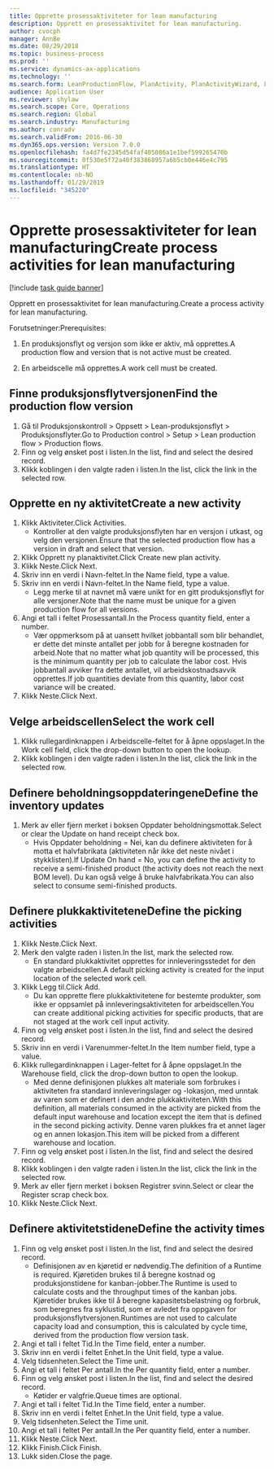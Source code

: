 ```yaml
---
title: Opprette prosessaktiviteter for lean manufacturing
description: Opprett en prosessaktivitet for lean manufacturing.
author: cvocph
manager: AnnBe
ms.date: 08/29/2018
ms.topic: business-process
ms.prod: ''
ms.service: dynamics-ax-applications
ms.technology: ''
ms.search.form: LeanProductionFlow, PlanActivity, PlanActivityWizard, LeanWorkCellLookup, InventLocationIdLookup
audience: Application User
ms.reviewer: shylaw
ms.search.scope: Core, Operations
ms.search.region: Global
ms.search.industry: Manufacturing
ms.author: conradv
ms.search.validFrom: 2016-06-30
ms.dyn365.ops.version: Version 7.0.0
ms.openlocfilehash: fa4d7fe2345d54faf405086a1e1bef599265470b
ms.sourcegitcommit: 0f530e5f72a40f383868957a6b5cb0e446e4c795
ms.translationtype: HT
ms.contentlocale: nb-NO
ms.lasthandoff: 01/29/2019
ms.locfileid: "345220"
---
```

# <a name="create-process-activities-for-lean-manufacturing"></a><span data-ttu-id="29113-103">Opprette prosessaktiviteter for lean manufacturing</span><span class="sxs-lookup"><span data-stu-id="29113-103">Create process activities for lean manufacturing</span></span>

[!include [task guide banner](../../includes/task-guide-banner.md)]

<span data-ttu-id="29113-104">Opprett en prosessaktivitet for lean manufacturing.</span><span class="sxs-lookup"><span data-stu-id="29113-104">Create a process activity for lean manufacturing.</span></span> 

<span data-ttu-id="29113-105">Forutsetninger:</span><span class="sxs-lookup"><span data-stu-id="29113-105">Prerequisites:</span></span> 

1. <span data-ttu-id="29113-106">En produksjonsflyt og versjon som ikke er aktiv, må opprettes.</span><span class="sxs-lookup"><span data-stu-id="29113-106">A production flow and version that is not active must be created.</span></span>

2. <span data-ttu-id="29113-107">En arbeidscelle må opprettes.</span><span class="sxs-lookup"><span data-stu-id="29113-107">A work cell must be created.</span></span>


## <a name="find-the-production-flow-version"></a><span data-ttu-id="29113-108">Finne produksjonsflytversjonen</span><span class="sxs-lookup"><span data-stu-id="29113-108">Find the production flow version</span></span>
1. <span data-ttu-id="29113-109">Gå til Produksjonskontroll > Oppsett > Lean-produksjonsflyt > Produksjonsflyter.</span><span class="sxs-lookup"><span data-stu-id="29113-109">Go to Production control > Setup > Lean production flow > Production flows.</span></span>
2. <span data-ttu-id="29113-110">Finn og velg ønsket post i listen.</span><span class="sxs-lookup"><span data-stu-id="29113-110">In the list, find and select the desired record.</span></span>
3. <span data-ttu-id="29113-111">Klikk koblingen i den valgte raden i listen.</span><span class="sxs-lookup"><span data-stu-id="29113-111">In the list, click the link in the selected row.</span></span>

## <a name="create-a-new-activity"></a><span data-ttu-id="29113-112">Opprette en ny aktivitet</span><span class="sxs-lookup"><span data-stu-id="29113-112">Create a new activity</span></span>
1. <span data-ttu-id="29113-113">Klikk Aktiviteter.</span><span class="sxs-lookup"><span data-stu-id="29113-113">Click Activities.</span></span>
    * <span data-ttu-id="29113-114">Kontroller at den valgte produksjonsflyten har en versjon i utkast, og velg den versjonen.</span><span class="sxs-lookup"><span data-stu-id="29113-114">Ensure that the selected production flow has a version in draft and select that version.</span></span>  
2. <span data-ttu-id="29113-115">Klikk Opprett ny planaktivitet.</span><span class="sxs-lookup"><span data-stu-id="29113-115">Click Create new plan activity.</span></span>
3. <span data-ttu-id="29113-116">Klikk Neste.</span><span class="sxs-lookup"><span data-stu-id="29113-116">Click Next.</span></span>
4. <span data-ttu-id="29113-117">Skriv inn en verdi i Navn-feltet.</span><span class="sxs-lookup"><span data-stu-id="29113-117">In the Name field, type a value.</span></span>
5. <span data-ttu-id="29113-118">Skriv inn en verdi i Navn-feltet.</span><span class="sxs-lookup"><span data-stu-id="29113-118">In the Name field, type a value.</span></span>
    * <span data-ttu-id="29113-119">Legg merke til at navnet må være unikt for en gitt produksjonsflyt for alle versjoner.</span><span class="sxs-lookup"><span data-stu-id="29113-119">Note that the name must be unique for a given production flow for all versions.</span></span>  
6. <span data-ttu-id="29113-120">Angi et tall i feltet Prosessantall.</span><span class="sxs-lookup"><span data-stu-id="29113-120">In the Process quantity field, enter a number.</span></span>
    * <span data-ttu-id="29113-121">Vær oppmerksom på at uansett hvilket jobbantall som blir behandlet, er dette det minste antallet per jobb for å beregne kostnaden for arbeid.</span><span class="sxs-lookup"><span data-stu-id="29113-121">Note that no matter what job quantity will be processed, this is the minimum quantity per job to calculate the labor cost.</span></span> <span data-ttu-id="29113-122">Hvis jobbantall avviker fra dette antallet, vil arbeidskostnadsavvik opprettes.</span><span class="sxs-lookup"><span data-stu-id="29113-122">If job quantities deviate from this quantity, labor cost variance will be created.</span></span>  
7. <span data-ttu-id="29113-123">Klikk Neste.</span><span class="sxs-lookup"><span data-stu-id="29113-123">Click Next.</span></span>

## <a name="select-the-work-cell"></a><span data-ttu-id="29113-124">Velge arbeidscellen</span><span class="sxs-lookup"><span data-stu-id="29113-124">Select the work cell</span></span>
1. <span data-ttu-id="29113-125">Klikk rullegardinknappen i Arbeidscelle-feltet for å åpne oppslaget.</span><span class="sxs-lookup"><span data-stu-id="29113-125">In the Work cell field, click the drop-down button to open the lookup.</span></span>
2. <span data-ttu-id="29113-126">Klikk koblingen i den valgte raden i listen.</span><span class="sxs-lookup"><span data-stu-id="29113-126">In the list, click the link in the selected row.</span></span>

## <a name="define-the-inventory-updates"></a><span data-ttu-id="29113-127">Definere beholdningsoppdateringene</span><span class="sxs-lookup"><span data-stu-id="29113-127">Define the inventory updates</span></span>
1. <span data-ttu-id="29113-128">Merk av eller fjern merket i boksen Oppdater beholdningsmottak.</span><span class="sxs-lookup"><span data-stu-id="29113-128">Select or clear the Update on hand receipt check box.</span></span>
    * <span data-ttu-id="29113-129">Hvis Oppdater beholdning = Nei, kan du definere aktiviteten for å motta et halvfabrikata (aktiviteten når ikke det neste nivået i stykklisten).</span><span class="sxs-lookup"><span data-stu-id="29113-129">If Update On hand = No, you can define the activity to receive a semi-finished product (the activity does not reach the next BOM level).</span></span>    <span data-ttu-id="29113-130">Du kan også velge å bruke halvfabrikata.</span><span class="sxs-lookup"><span data-stu-id="29113-130">You can also select to consume semi-finished products.</span></span>  

## <a name="define-the-picking-activities"></a><span data-ttu-id="29113-131">Definere plukkaktivitetene</span><span class="sxs-lookup"><span data-stu-id="29113-131">Define the picking activities</span></span>
1. <span data-ttu-id="29113-132">Klikk Neste.</span><span class="sxs-lookup"><span data-stu-id="29113-132">Click Next.</span></span>
2. <span data-ttu-id="29113-133">Merk den valgte raden i listen.</span><span class="sxs-lookup"><span data-stu-id="29113-133">In the list, mark the selected row.</span></span>
    * <span data-ttu-id="29113-134">En standard plukkaktivitet opprettes for innleveringsstedet for den valgte arbeidscellen.</span><span class="sxs-lookup"><span data-stu-id="29113-134">A default picking activity is created for the input location of the selected work cell.</span></span>  
3. <span data-ttu-id="29113-135">Klikk Legg til.</span><span class="sxs-lookup"><span data-stu-id="29113-135">Click Add.</span></span>
    * <span data-ttu-id="29113-136">Du kan opprette flere plukkaktivitetene for bestemte produkter, som ikke er oppsamlet på innleveringsaktiviteten for arbeidscellen.</span><span class="sxs-lookup"><span data-stu-id="29113-136">You can create additional picking activities for specific products, that are not staged at the work cell input activity.</span></span>  
4. <span data-ttu-id="29113-137">Finn og velg ønsket post i listen.</span><span class="sxs-lookup"><span data-stu-id="29113-137">In the list, find and select the desired record.</span></span>
5. <span data-ttu-id="29113-138">Skriv inn en verdi i Varenummer-feltet.</span><span class="sxs-lookup"><span data-stu-id="29113-138">In the Item number field, type a value.</span></span>
6. <span data-ttu-id="29113-139">Klikk rullegardinknappen i Lager-feltet for å åpne oppslaget.</span><span class="sxs-lookup"><span data-stu-id="29113-139">In the Warehouse field, click the drop-down button to open the lookup.</span></span>
    * <span data-ttu-id="29113-140">Med denne definisjonen plukkes alt materiale som forbrukes i aktiviteten fra standard innleveringslager og -lokasjon, med unntak av varen som er definert i den andre plukkaktiviteten.</span><span class="sxs-lookup"><span data-stu-id="29113-140">With this definition, all materials consumed in the activity are picked from the default input warehouse and location except the item that is defined in the second picking activity.</span></span> <span data-ttu-id="29113-141">Denne varen plukkes fra et annet lager og en annen lokasjon.</span><span class="sxs-lookup"><span data-stu-id="29113-141">This item will be picked from a different warehouse and location.</span></span>  
7. <span data-ttu-id="29113-142">Finn og velg ønsket post i listen.</span><span class="sxs-lookup"><span data-stu-id="29113-142">In the list, find and select the desired record.</span></span>
8. <span data-ttu-id="29113-143">Klikk koblingen i den valgte raden i listen.</span><span class="sxs-lookup"><span data-stu-id="29113-143">In the list, click the link in the selected row.</span></span>
9. <span data-ttu-id="29113-144">Merk av eller fjern merket i boksen Registrer svinn.</span><span class="sxs-lookup"><span data-stu-id="29113-144">Select or clear the Register scrap check box.</span></span>
10. <span data-ttu-id="29113-145">Klikk Neste.</span><span class="sxs-lookup"><span data-stu-id="29113-145">Click Next.</span></span>

## <a name="define-the-activity-times"></a><span data-ttu-id="29113-146">Definere aktivitetstidene</span><span class="sxs-lookup"><span data-stu-id="29113-146">Define the activity times</span></span>
1. <span data-ttu-id="29113-147">Finn og velg ønsket post i listen.</span><span class="sxs-lookup"><span data-stu-id="29113-147">In the list, find and select the desired record.</span></span>
    * <span data-ttu-id="29113-148">Definisjonen av en kjøretid er nødvendig.</span><span class="sxs-lookup"><span data-stu-id="29113-148">The definition of a Runtime is required.</span></span> <span data-ttu-id="29113-149">Kjøretiden brukes til å beregne kostnad og produksjonstidene for kanban-jobber.</span><span class="sxs-lookup"><span data-stu-id="29113-149">The Runtime is used to calculate costs and the throughput times of the kanban jobs.</span></span> <span data-ttu-id="29113-150">Kjøretider brukes ikke til å beregne kapasitetsbelastning og forbruk, som beregnes fra syklustid, som er avledet fra oppgaven for produksjonsflytversjonen.</span><span class="sxs-lookup"><span data-stu-id="29113-150">Runtimes are not used to calculate capacity load and consumption, this is calculated by cycle time, derived from the production flow version task.</span></span>  
2. <span data-ttu-id="29113-151">Angi et tall i feltet Tid.</span><span class="sxs-lookup"><span data-stu-id="29113-151">In the Time field, enter a number.</span></span>
3. <span data-ttu-id="29113-152">Skriv inn en verdi i feltet Enhet.</span><span class="sxs-lookup"><span data-stu-id="29113-152">In the Unit field, type a value.</span></span>
4. <span data-ttu-id="29113-153">Velg tidsenheten.</span><span class="sxs-lookup"><span data-stu-id="29113-153">Select the Time unit.</span></span>
5. <span data-ttu-id="29113-154">Angi et tall i feltet Per antall.</span><span class="sxs-lookup"><span data-stu-id="29113-154">In the Per quantity field, enter a number.</span></span>
6. <span data-ttu-id="29113-155">Finn og velg ønsket post i listen.</span><span class="sxs-lookup"><span data-stu-id="29113-155">In the list, find and select the desired record.</span></span>
    * <span data-ttu-id="29113-156">Køtider er valgfrie.</span><span class="sxs-lookup"><span data-stu-id="29113-156">Queue times are optional.</span></span>  
7. <span data-ttu-id="29113-157">Angi et tall i feltet Tid.</span><span class="sxs-lookup"><span data-stu-id="29113-157">In the Time field, enter a number.</span></span>
8. <span data-ttu-id="29113-158">Skriv inn en verdi i feltet Enhet.</span><span class="sxs-lookup"><span data-stu-id="29113-158">In the Unit field, type a value.</span></span>
9. <span data-ttu-id="29113-159">Velg tidsenheten.</span><span class="sxs-lookup"><span data-stu-id="29113-159">Select the Time unit.</span></span>
10. <span data-ttu-id="29113-160">Angi et tall i feltet Per antall.</span><span class="sxs-lookup"><span data-stu-id="29113-160">In the Per quantity field, enter a number.</span></span>
11. <span data-ttu-id="29113-161">Klikk Neste.</span><span class="sxs-lookup"><span data-stu-id="29113-161">Click Next.</span></span>
12. <span data-ttu-id="29113-162">Klikk Finish.</span><span class="sxs-lookup"><span data-stu-id="29113-162">Click Finish.</span></span>
13. <span data-ttu-id="29113-163">Lukk siden.</span><span class="sxs-lookup"><span data-stu-id="29113-163">Close the page.</span></span>

